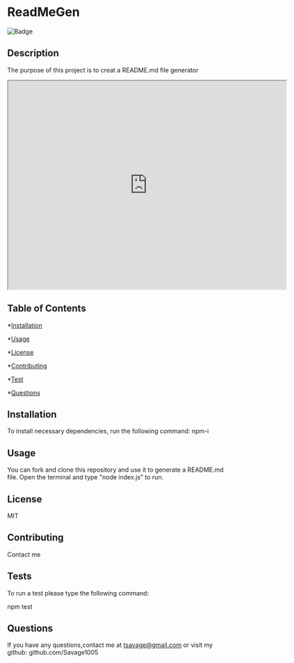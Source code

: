 
# ReadMeGen
![Badge](https://img.shields.io/badge/LICENSE-MIT-<GREEN>)
## Description
The purpose of this project is to creat a README.md file generator

<iframe src="https://drive.google.com/file/d/180j8gaKx6FTr-41nEHBX5XIyKJLpdgw5/preview" width="640" height="480"></iframe>

## Table of Contents

*[Installation](#installation)

*[Usage](#usage)

*[License](#license)

*[Contributing](#contributing)

*[Test](#tests)

*[Questions](#questions)

## Installation

To install necessary dependencies, run the following command:
npm-i

## Usage

You can fork and clone this repository and use it to generate a README.md file.  Open the terminal and type "node index.js" to run.

## License

MIT

## Contributing

Contact me

## Tests

To run a test please type the following command:

npm test

## Questions

If you have any questions,contact me at tsavage@gmail.com or visit my github: github.com/Savage1005

